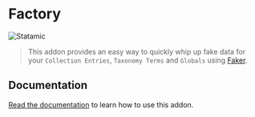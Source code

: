 # Factory

![Statamic](https://flat.badgen.net/badge/Statamic/3.0+/FF269E)

> This addon provides an easy way to quickly whip up fake data for your `Collection Entries`, `Taxonomy Terms` and `Globals` using [Faker](https://github.com/fzaninotto/Faker).

## Documentation

[Read the documentation](https://statamic.com/addons/aerni/factory/docs) to learn how to use this addon.
